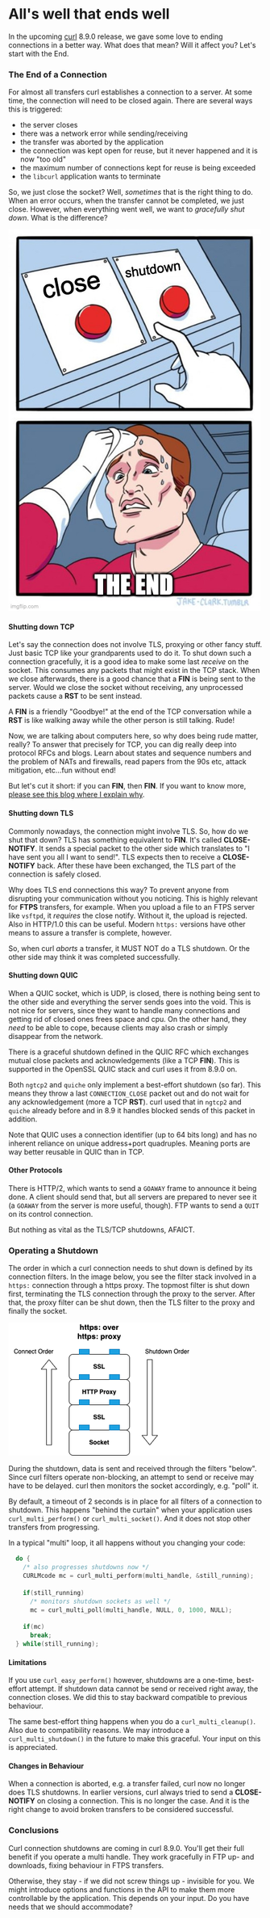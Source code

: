 # All's well that ends well

In the upcoming [curl](https://curl.se) 8.9.0 release, we gave some love to ending connections in a better way. What does that mean? Will it affect you? Let's start with the End.

### The End of a Connection

For almost all transfers curl establishes a connection to a server. At some time, the connection will need to be closed again. There are several ways this is triggered:

- the server closes
- there was a network error while sending/receiving
- the transfer was aborted by the application
- the connection was kept open for reuse, but it never happened and it is now "too old"
- the maximum number of connections kept for reuse is being exceeded
- the `libcurl` application wants to terminate

So, we just close the socket? Well, *sometimes* that is the right thing to do. When an error occurs, when the transfer cannot be completed, we just close. However, when everything went well, we want to *gracefully shut down*. What is the difference?

![Ending a Connection](images/the-end.jpg)

#### Shutting down TCP

Let's say the connection does not involve TLS, proxying or other fancy stuff. Just basic TCP like your grandparents used to do it. To shut down such a connection gracefully, it is a good idea to make some last *receive* on the socket. This consumes any packets that might exist in the TCP stack. When we close afterwards, there is a good chance that a **FIN** is being sent to the server. Would we close the socket without receiving, any unprocessed packets cause a **RST** to be sent instead.

A **FIN** is a friendly "Goodbye!" at the end of the TCP conversation while a **RST** is like walking away while the other person is still talking. Rude! 

Now, we are talking about computers here, so why does being rude matter, really? To answer that precisely for TCP, you can dig really deep into protocol RFCs and blogs. Learn about states and sequence numbers and the problem of NATs and firewalls, read papers from the 90s etc, attack mitigation, etc...fun without end!

But let's cut it short: if you can **FIN**, then **FIN**. If you want to know more, 
[please see this blog where I explain why](./every-end-is-a-beginning.md).

#### Shutting down TLS

Commonly nowadays, the connection might involve TLS. So, how do we shut that down? TLS has something equivalent to **FIN**. It's called **CLOSE-NOTIFY**. It sends a special packet to the other side which translates to "I have sent you all I want to send!". TLS expects then to receive a **CLOSE-NOTIFY** back. After these have been exchanged, the TLS part of the connection is safely closed.

Why does TLS end connections this way? To prevent anyone from disrupting your communication without you noticing. This is highly relevant for **FTPS** transfers, for example. When you upload a file to an FTPS server like `vsftpd`, it *requires* the close notify. Without it, the upload is rejected. Also in HTTP/1.0 this can be useful. Modern `https:` versions have other means to assure a transfer is complete, however.

So, when curl *aborts* a transfer, it MUST NOT do a TLS shutdown. Or the other side may think it was completed successfully.

#### Shutting down QUIC

When a QUIC socket, which is UDP, is closed, there is nothing being sent to the other side and everything the server sends goes into the void. This is not nice for servers, since they want to handle many connections and getting rid of closed ones frees space and cpu. On the other hand, they *need* to be able to cope, because clients may also crash or simply disappear from the network.

There is a graceful shutdown defined in the QUIC RFC which exchanges mutual close packets and acknowledgements (like a TCP **FIN**). This is supported in the OpenSSL QUIC stack and curl uses it from 8.9.0 on. 

Both `ngtcp2` and `quiche` only implement a best-effort shutdown (so far). This means they throw a last `CONNECTION_CLOSE` packet out and do not wait for any acknowledgement (more a TCP **RST**). curl used that in `ngtcp2` and `quiche` already before and in 8.9 it handles blocked sends of this packet in addition.

Note that QUIC uses a connection identifier (up to 64 bits long) and has no inherent reliance on unique address+port quadruples. Meaning ports are way better reusable in QUIC than in TCP.

#### Other Protocols

There is HTTP/2, which wants to send a `GOAWAY` frame to announce it being done. A client should send that, but all servers are prepared to never see it (a `GOAWAY` from the server is more useful, though). FTP wants to send a `QUIT` on its control connection. 

But nothing as vital as the TLS/TCP shutdowns, AFAICT.

### Operating a Shutdown

The order in which a curl connection needs to shut down is defined by its connection filters. In the image below, you see the filter stack involved in a `https:` connection through a https proxy. The topmost filter is shut down first, terminating the TLS connection through the proxy to the server. After that, the proxy filter can be shut down, then the TLS filter to the proxy and finally the socket.

![Connection Filter Shutdowns](images/shutdown-order.png)

During the shutdown, data is sent and received through the filters "below". Since curl filters operate non-blocking, an attempt to send or receive may have to be delayed. curl then monitors the socket accordingly, e.g. "poll" it. 

By default, a timeout of 2 seconds is in place for all filters of a connection to shutdown. This happens "behind the curtain" when your application uses `curl_multi_perform()` or `curl_multi_socket()`. And it does not stop other transfers from progressing. 

In a typical "multi" loop, it all happens without you changing your code:

```c
  do {
    /* also progresses shutdowns now */
    CURLMcode mc = curl_multi_perform(multi_handle, &still_running);

    if(still_running)
      /* monitors shutdown sockets as well */
      mc = curl_multi_poll(multi_handle, NULL, 0, 1000, NULL);

    if(mc)
      break;
  } while(still_running);

```


#### Limitations

If you use `curl_easy_perform()` however, shutdowns are a one-time, best-effort attempt. If shutdown data cannot be send or received right away, the connection closes. We did this to stay backward compatible to previous behaviour.

The same best-effort thing happens when you do a `curl_multi_cleanup()`. Also due to compatibility reasons. We may introduce a `curl_multi_shutdown()` in the future to make this graceful. Your input on this is appreciated.

#### Changes in Behaviour

When a connection is aborted, e.g. a transfer failed, curl now no longer does TLS shutdowns. In earlier versions, curl always tried to send a **CLOSE-NOTIFY** on closing a connection. This is no longer the case. And it is the right change to avoid broken transfers to be considered successful.

### Conclusions

Curl connection shutdowns are coming in curl 8.9.0. You'll get their full benefit if you operate a multi handle. They work gracefully in FTP up- and downloads, fixing behaviour in FTPS transfers.

Otherwise, they stay - if we did not screw things up - invisible for you. We might introduce options and functions in the API to make them more controllable by the application. This depends on your input. Do you have needs that we should accommodate?